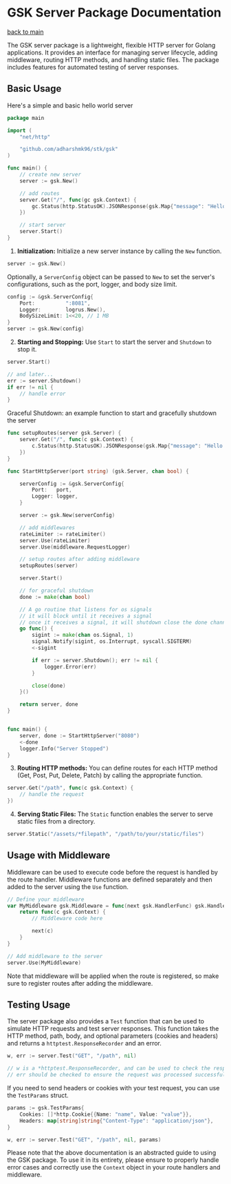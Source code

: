 # GSK Server Package Documentation

[back to main](../README.md)

The GSK server package is a lightweight, flexible HTTP server for Golang applications. It provides an interface for managing server lifecycle, adding middleware, routing HTTP methods, and handling static files. The package includes features for automated testing of server responses.

## Basic Usage

Here's a simple and basic hello world server

```go
package main

import (
	"net/http"

	"github.com/adharshmk96/stk/gsk"
)

func main() {
	// create new server
	server := gsk.New()

	// add routes
	server.Get("/", func(gc gsk.Context) {
		gc.Status(http.StatusOK).JSONResponse(gsk.Map{"message": "Hello World"})
	})

	// start server
	server.Start()
}
```

1. **Initialization:** Initialize a new server instance by calling the `New` function.

```go
server := gsk.New()
```

Optionally, a `ServerConfig` object can be passed to `New` to set the server's configurations, such as the port, logger, and body size limit.

```go
config := &gsk.ServerConfig{
	Port:          ":8081",
	Logger:        logrus.New(),
	BodySizeLimit: 1<<20, // 1 MB
}
server := gsk.New(config)
```

2. **Starting and Stopping:** Use `Start` to start the server and `Shutdown` to stop it.

```go
server.Start()

// and later...
err := server.Shutdown()
if err != nil {
    // handle error
}
```

Graceful Shutdown: an example function to start and gracefully shutdown the server


```go
func setupRoutes(server gsk.Server) {
    server.Get("/", func(c gsk.Context) {
        c.Status(http.StatusOK).JSONResponse(gsk.Map{"message": "Hello World"})
    })
}

func StartHttpServer(port string) (gsk.Server, chan bool) {

	serverConfig := &gsk.ServerConfig{
		Port:   port,
		Logger: logger,
	}

	server := gsk.New(serverConfig)

    // add middlewares
	rateLimiter := rateLimiter()
	server.Use(rateLimiter)
	server.Use(middleware.RequestLogger)

    // setup routes after adding middleware
	setupRoutes(server)

	server.Start()

	// for graceful shutdown
	done := make(chan bool)

	// A go routine that listens for os signals
	// it will block until it receives a signal
	// once it receives a signal, it will shutdown close the done channel
	go func() {
		sigint := make(chan os.Signal, 1)
		signal.Notify(sigint, os.Interrupt, syscall.SIGTERM)
		<-sigint

		if err := server.Shutdown(); err != nil {
			logger.Error(err)
		}

		close(done)
	}()

	return server, done
}


func main() {
    server, done := StartHttpServer("8080")
    <-done
    logger.Info("Server Stopped")
}
```

3. **Routing HTTP methods:** You can define routes for each HTTP method (Get, Post, Put, Delete, Patch) by calling the appropriate function.

```go
server.Get("/path", func(c gsk.Context) {
    // handle the request
})
```

4. **Serving Static Files:** The `Static` function enables the server to serve static files from a directory.

```go
server.Static("/assets/*filepath", "/path/to/your/static/files")
```

## Usage with Middleware

Middleware can be used to execute code before the request is handled by the route handler. Middleware functions are defined separately and then added to the server using the `Use` function.

```go
// Define your middleware
var MyMiddleware gsk.Middleware = func(next gsk.HandlerFunc) gsk.HandlerFunc {
    return func(c gsk.Context) {
        // Middleware code here

        next(c)
    }
}

// Add middleware to the server
server.Use(MyMiddleware)
```

Note that middleware will be applied when the route is registered, so make sure to register routes after adding the middleware.

## Testing Usage

The server package also provides a `Test` function that can be used to simulate HTTP requests and test server responses. This function takes the HTTP method, path, body, and optional parameters (cookies and headers) and returns a `httptest.ResponseRecorder` and an error.

```go
w, err := server.Test("GET", "/path", nil)

// w is a *httptest.ResponseRecorder, and can be used to check the response
// err should be checked to ensure the request was processed successfully
```

If you need to send headers or cookies with your test request, you can use the `TestParams` struct.

```go
params := gsk.TestParams{
	Cookies: []*http.Cookie{{Name: "name", Value: "value"}},
	Headers: map[string]string{"Content-Type": "application/json"},
}

w, err := server.Test("GET", "/path", nil, params)
```

Please note that the above documentation is an abstracted guide to using the GSK package. To use it in its entirety, please ensure to properly handle error cases and correctly use the `Context` object in your route handlers and middleware.